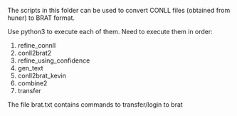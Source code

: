 The scripts in this folder can be used to convert CONLL files (obtained from huner) to BRAT format.

Use python3 <file-name> to execute each of them.
Need to execute them in order:

1. refine_connll
2. conll2brat2
3. refine_using_confidence
4. gen_text
5. conll2brat_kevin
6. combine2
7. transfer

The file brat.txt contains commands to transfer/login to brat
